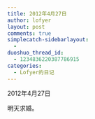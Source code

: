 ```yaml
---
title: 2012年4月27日
author: lofyer
layout: post
comments: true
simplecatch-sidebarlayout:
  - 
duoshuo_thread_id:
  - 1234836220387786915
categories:
  - Lofyer的日记
---
```

2012年4月27日

明天求婚。